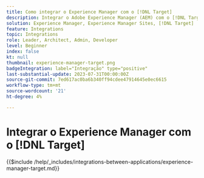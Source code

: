 ```yaml
---
title: Como integrar o Experience Manager com o [!DNL Target]
description: Integrar o Adobe Experience Manager (AEM) com o [!DNL Target] para fornecer experiências personalizadas.
solution: Experience Manager, Experience Manager Sites, [!DNL Target]
feature: Integrations
topic: Integrations
role: Leader, Architect, Admin, Developer
level: Beginner
index: false
kt: null
thumbnail: experience-manager-target.png
badgeIntegration: label="Integração" type="positive"
last-substantial-update: 2023-07-31T00:00:00Z
source-git-commit: 7ed617ac0ba6b340ff94cdee47914645e0ec6615
workflow-type: tm+mt
source-wordcount: '21'
ht-degree: 4%

---
```



# Integrar o Experience Manager com o [!DNL Target]

{{$include /help/_includes/integrations-between-applications/experience-manager-target.md}}
